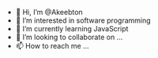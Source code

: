 - 👋 Hi, I’m @Akeebton
- 👀 I’m interested in software programming
- 🌱 I’m currently learning JavaScript
- 💞️ I’m looking to collaborate on ...
- 📫 How to reach me ...

<!---
Akeebton/Akeebton is a ✨ special ✨ repository because its `README.md` (this file) appears on your GitHub profile.
You can click the Preview link to take a look at your changes.
--->

